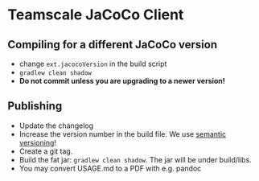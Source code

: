 # Teamscale JaCoCo Client

## Compiling for a different JaCoCo version

- change `ext.jacocoVersion` in the build script
- `gradlew clean shadow`
- **Do not commit unless you are upgrading to a newer version!**

## Publishing

- Update the changelog
- Increase the version number in the build file. We use [semantic versioning](http://semver.org)!
- Create a git tag.
- Build the fat jar: `gradlew clean shadow`. The jar will be under build/libs.
- You may convert USAGE.md to a PDF with e.g. pandoc

